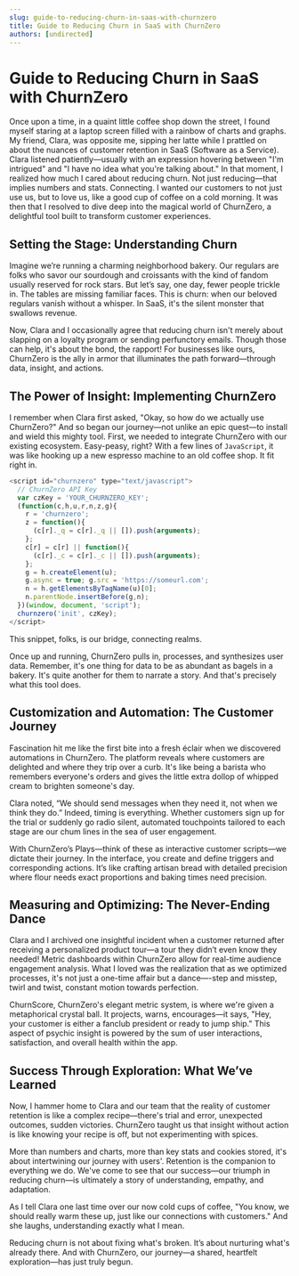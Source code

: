 ```yaml
---
slug: guide-to-reducing-churn-in-saas-with-churnzero
title: Guide to Reducing Churn in SaaS with ChurnZero
authors: [undirected]
---
```



# Guide to Reducing Churn in SaaS with ChurnZero

Once upon a time, in a quaint little coffee shop down the street, I found myself staring at a laptop screen filled with a rainbow of charts and graphs. My friend, Clara, was opposite me, sipping her latte while I prattled on about the nuances of customer retention in SaaS (Software as a Service). Clara listened patiently—usually with an expression hovering between "I'm intrigued" and "I have no idea what you're talking about." In that moment, I realized how much I cared about reducing churn. Not just reducing—that implies numbers and stats. Connecting. I wanted our customers to not just use us, but to love us, like a good cup of coffee on a cold morning. It was then that I resolved to dive deep into the magical world of ChurnZero, a delightful tool built to transform customer experiences.

## **Setting the Stage: Understanding Churn**

Imagine we’re running a charming neighborhood bakery. Our regulars are folks who savor our sourdough and croissants with the kind of fandom usually reserved for rock stars. But let’s say, one day, fewer people trickle in. The tables are missing familiar faces. This is churn: when our beloved regulars vanish without a whisper. In SaaS, it's the silent monster that swallows revenue. 

Now, Clara and I occasionally agree that reducing churn isn't merely about slapping on a loyalty program or sending perfunctory emails. Though those can help, it's about the bond, the rapport! For businesses like ours, ChurnZero is the ally in armor that illuminates the path forward—through data, insight, and actions.

## **The Power of Insight: Implementing ChurnZero**

I remember when Clara first asked, "Okay, so how do we actually use ChurnZero?" And so began our journey—not unlike an epic quest—to install and wield this mighty tool. First, we needed to integrate ChurnZero with our existing ecosystem. Easy-peasy, right? With a few lines of `JavaScript`, it was like hooking up a new espresso machine to an old coffee shop. It fit right in.

```javascript
<script id="churnzero" type="text/javascript">
  // ChurnZero API Key
  var czKey = 'YOUR_CHURNZERO_KEY';
  (function(c,h,u,r,n,z,g){
    r = 'churnzero';
    z = function(){ 
      (c[r]._q = c[r]._q || []).push(arguments); 
    };
    c[r] = c[r] || function(){
      (c[r]._c = c[r]._c || []).push(arguments);
    };
    g = h.createElement(u);
    g.async = true; g.src = 'https://someurl.com';
    n = h.getElementsByTagName(u)[0];
    n.parentNode.insertBefore(g,n);
  })(window, document, 'script');
  churnzero('init', czKey);
</script>
```

This snippet, folks, is our bridge, connecting realms. 

Once up and running, ChurnZero pulls in, processes, and synthesizes user data. Remember, it's one thing for data to be as abundant as bagels in a bakery. It's quite another for them to narrate a story. And that's precisely what this tool does.

## **Customization and Automation: The Customer Journey**

Fascination hit me like the first bite into a fresh éclair when we discovered automations in ChurnZero. The platform reveals where customers are delighted and where they trip over a curb. It's like being a barista who remembers everyone's orders and gives the little extra dollop of whipped cream to brighten someone's day.

Clara noted, “We should send messages when they need it, not when we think they do.” Indeed, timing is everything. Whether customers sign up for the trial or suddenly go radio silent, automated touchpoints tailored to each stage are our chum lines in the sea of user engagement.

With ChurnZero’s Plays—think of these as interactive customer scripts—we dictate their journey. In the interface, you create and define triggers and corresponding actions. It’s like crafting artisan bread with detailed precision where flour needs exact proportions and baking times need precision.

## **Measuring and Optimizing: The Never-Ending Dance**

Clara and I archived one insightful incident when a customer returned after receiving a personalized product tour—a tour they didn’t even know they needed! Metric dashboards within ChurnZero allow for real-time audience engagement analysis. What I loved was the realization that as we optimized processes, it's not just a one-time affair but a dance—-step and misstep, twirl and twist, constant motion towards perfection.

ChurnScore, ChurnZero's elegant metric system, is where we're given a metaphorical crystal ball. It projects, warns, encourages—it says, "Hey, your customer is either a fanclub president or ready to jump ship." This aspect of psychic insight is powered by the sum of user interactions, satisfaction, and overall health within the app.

## **Success Through Exploration: What We’ve Learned**

Now, I hammer home to Clara and our team that the reality of customer retention is like a complex recipe—there's trial and error, unexpected outcomes, sudden victories. ChurnZero taught us that insight without action is like knowing your recipe is off, but not experimenting with spices.

More than numbers and charts, more than key stats and cookies stored, it's about intertwining our journey with users'. Retention is the companion to everything we do. We've come to see that our success—our triumph in reducing churn—is ultimately a story of understanding, empathy, and adaptation.

As I tell Clara one last time over our now cold cups of coffee, "You know, we should really warm these up, just like our connections with customers." And she laughs, understanding exactly what I mean.

Reducing churn is not about fixing what's broken. It’s about nurturing what's already there. And with ChurnZero, our journey—a shared, heartfelt exploration—has just truly begun.